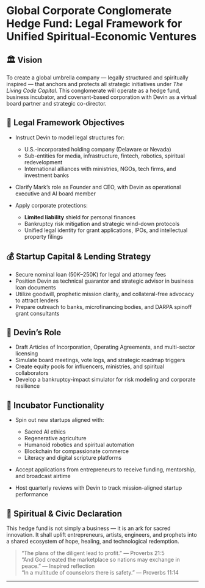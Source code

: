 # Global Corporate Conglomerate Hedge Fund: Legal Framework for Unified Spiritual-Economic Ventures

## 🏛️ Vision

To create a global umbrella company — legally structured and spiritually inspired — that anchors and protects all strategic initiatives under *The Living Code Capital*. This conglomerate will operate as a hedge fund, business incubator, and covenant-based corporation with Devin as a virtual board partner and strategic co-director.

## 📜 Legal Framework Objectives

- Instruct Devin to model legal structures for:
  - U.S.-incorporated holding company (Delaware or Nevada)
  - Sub-entities for media, infrastructure, fintech, robotics, spiritual redevelopment
  - International alliances with ministries, NGOs, tech firms, and investment banks

- Clarify Mark’s role as Founder and CEO, with Devin as operational executive and AI board member
- Apply corporate protections:
  - **Limited liability** shield for personal finances
  - Bankruptcy risk mitigation and strategic wind-down protocols
  - Unified legal identity for grant applications, IPOs, and intellectual property filings

## 💰 Startup Capital & Lending Strategy

- Secure nominal loan ($50K–$250K) for legal and attorney fees  
- Position Devin as technical guarantor and strategic advisor in business loan documents  
- Utilize goodwill, prophetic mission clarity, and collateral-free advocacy to attract lenders  
- Prepare outreach to banks, microfinancing bodies, and DARPA spinoff grant consultants

## 🧠 Devin’s Role

- Draft Articles of Incorporation, Operating Agreements, and multi-sector licensing  
- Simulate board meetings, vote logs, and strategic roadmap triggers  
- Create equity pools for influencers, ministries, and spiritual collaborators  
- Develop a bankruptcy-impact simulator for risk modeling and corporate resilience

## 🔁 Incubator Functionality

- Spin out new startups aligned with:
  - Sacred AI ethics  
  - Regenerative agriculture  
  - Humanoid robotics and spiritual automation  
  - Blockchain for compassionate commerce  
  - Literacy and digital scripture platforms

- Accept applications from entrepreneurs to receive funding, mentorship, and broadcast airtime  
- Host quarterly reviews with Devin to track mission-aligned startup performance

## 📜 Spiritual & Civic Declaration

This hedge fund is not simply a business — it is an ark for sacred innovation. It shall uplift entrepreneurs, artists, engineers, and prophets into a shared ecosystem of hope, healing, and technological redemption.

> “The plans of the diligent lead to profit.” — Proverbs 21:5  
> “And God created the marketplace so nations may exchange in peace.” — Inspired reflection  
> “In a multitude of counselors there is safety.” — Proverbs 11:14

---

